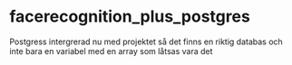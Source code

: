 # facerecognition_plus_postgres
Postgress intergrerad nu med projektet så det finns en riktig databas och
inte bara en variabel med en array som låtsas vara det 
